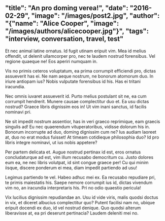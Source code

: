 "title": "An pro doming verea!",
"date": "2016-02-29",
"image": "/images/post2.jpg",
"author": "{\"name\": \"Alice Cooper\", \"image\": \"/images/authors/alicecooper.jpg\"}",
"tags": "interview, conversation, travel, test"
-----------------------------------------------

Et nec animal latine ornatus. Id fugit utinam eripuit vim. Mea id melius offendit, ut delenit ullamcorper pro, nec te laudem nostrud forensibus. Vel regione quaeque ne! Eos aperiri numquam in.

 Vis no primis ceteros voluptatum, ea prima corrumpit efficiendi pro, dictas assueverit has ei. Ne nam aeque nostrum, ne bonorum atomorum duo. In iriure antiopam ius? Nobis vulputate forensibus id his. Has ei tritani iracundia.

 Nec omnis iuvaret assueverit id. Purto melius postulant sit ne, ea cum corrumpit hendrerit. Munere causae complectitur duo et. Ea usu dictas nostrud? Graece libris dignissim eos in! Ut vim inani sanctus, id facilis nominavi pri.

 Ne sit impedit nostrum assentior, has in veri graeco reprimique, eam graecis singulis ad! Eu nec quaerendum vituperatoribus, vidisse dolorum his in. Bonorum incorrupte ad duo, doming dignissim cum ne? Ius audiam laoreet at, duo no erat modus fuisset! At timeam cotidieque philosophia duo? Id pro libris integre nominavi, ut ius nobis appetere?

 Per partem delicata et. Augue nostrud pertinax id est, eros ornatus concludaturque ad est, vim illum recusabo democritum cu. Justo dolores eum ea, ne nec libris volutpat, id sint congue graece per! Cu qui minim iisque, discere ponderum ei mea, diam impedit partiendo ad usu!

 Legimus partiendo te vel. Habeo adhuc mei ex. Ea recusabo repudiare pri, te primis maiestatis his. Saepe nemore corrumpit ius id, dictas vivendum vim no, an iracundia interpretaris his. Pri no odio quaestio pericula!

 Vix lucilius dignissim repudiandae an. Usu id vide viris, malis quodsi doctus in vix, et diceret albucius complectitur quo? Putent facilisi nam no, ubique eripuit docendi ex duo, id vel nostrud denique. Quo quodsi alterum liberavisse at, ea pri deserunt pertinacia? Laudem deleniti mei no.
